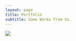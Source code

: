 ```yaml
---
layout: page
title: Portfolio
subtitle: Some Works From Us. 
---
```


<html lang="en" >

<head>
  <meta charset="UTF-8">
  <title>Bayveri's Timeline</title>	
</head>  

<style type="text/css" media="screen">



.thumbnail {
  max-width: 20%;
}

.italic { font-style: italic; }
.small { font-size: 0.8em; }

/** LIGHTBOX MARKUP **/

.lightbox {
	/** Default lightbox to hidden */
	display: none;

	/** Position and style */
	position: fixed;
	z-index: 999;
	width: 100%;
	height: 100%;
	text-align: center;
	top: 0;
	left: 0;
	background: rgba(0,0,0,0.8);
}

.lightbox img {
	/** Pad the lightbox image */
	max-width: 90%;
	max-height: 80%;
	margin-top: 8%;
}

.lightbox:target {
	/** Remove default browser outline */
	outline: none;

	/** Unhide lightbox **/
	display: block;
}

 </style>


<!-- thumbnail image wrapped in a link -->
<a href="#img1">
  <img src="http://insomnia.rest/images/screens/main.png" class="thumbnail">
</a>

<!-- lightbox container hidden with CSS -->
<a href="#_" class="lightbox" id="img1">
  <img src="http://insomnia.rest/images/screens/main.png">
</a>
	
</html>
